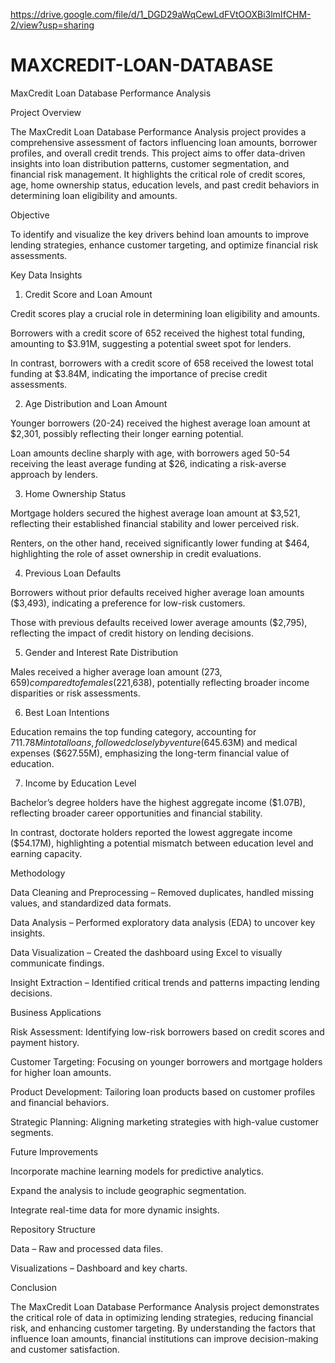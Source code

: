 https://drive.google.com/file/d/1_DGD29aWqCewLdFVtOOXBi3lmIfCHM-2/view?usp=sharing
# MAXCREDIT-LOAN-DATABASE
MaxCredit Loan Database Performance Analysis

Project Overview

The MaxCredit Loan Database Performance Analysis project provides a comprehensive assessment of factors influencing loan amounts, borrower profiles, and overall credit trends. This project aims to offer data-driven insights into loan distribution patterns, customer segmentation, and financial risk management. It highlights the critical role of credit scores, age, home ownership status, education levels, and past credit behaviors in determining loan eligibility and amounts.

Objective

To identify and visualize the key drivers behind loan amounts to improve lending strategies, enhance customer targeting, and optimize financial risk assessments.

Key Data Insights

1. Credit Score and Loan Amount

Credit scores play a crucial role in determining loan eligibility and amounts.

Borrowers with a credit score of 652 received the highest total funding, amounting to $3.91M, suggesting a potential sweet spot for lenders.

In contrast, borrowers with a credit score of 658 received the lowest total funding at $3.84M, indicating the importance of precise credit assessments.

2. Age Distribution and Loan Amount

Younger borrowers (20-24) received the highest average loan amount at $2,301, possibly reflecting their longer earning potential.

Loan amounts decline sharply with age, with borrowers aged 50-54 receiving the least average funding at $26, indicating a risk-averse approach by lenders.

3. Home Ownership Status

Mortgage holders secured the highest average loan amount at $3,521, reflecting their established financial stability and lower perceived risk.

Renters, on the other hand, received significantly lower funding at $464, highlighting the role of asset ownership in credit evaluations.

4. Previous Loan Defaults

Borrowers without prior defaults received higher average loan amounts ($3,493), indicating a preference for low-risk customers.

Those with previous defaults received lower average amounts ($2,795), reflecting the impact of credit history on lending decisions.

5. Gender and Interest Rate Distribution

Males received a higher average loan amount ($273,659) compared to females ($221,638), potentially reflecting broader income disparities or risk assessments.

6. Best Loan Intentions

Education remains the top funding category, accounting for $711.78M in total loans, followed closely by venture ($645.63M) and medical expenses ($627.55M), emphasizing the long-term financial value of education.

7. Income by Education Level

Bachelor’s degree holders have the highest aggregate income ($1.07B), reflecting broader career opportunities and financial stability.

In contrast, doctorate holders reported the lowest aggregate income ($54.17M), highlighting a potential mismatch between education level and earning capacity.

Methodology

Data Cleaning and Preprocessing – Removed duplicates, handled missing values, and standardized data formats.

Data Analysis – Performed exploratory data analysis (EDA) to uncover key insights.

Data Visualization – Created the dashboard using Excel to visually communicate findings.

Insight Extraction – Identified critical trends and patterns impacting lending decisions.

Business Applications

Risk Assessment: Identifying low-risk borrowers based on credit scores and payment history.

Customer Targeting: Focusing on younger borrowers and mortgage holders for higher loan amounts.

Product Development: Tailoring loan products based on customer profiles and financial behaviors.

Strategic Planning: Aligning marketing strategies with high-value customer segments.

Future Improvements

Incorporate machine learning models for predictive analytics.

Expand the analysis to include geographic segmentation.

Integrate real-time data for more dynamic insights.

Repository Structure

Data – Raw and processed data files.

Visualizations – Dashboard and key charts.

Conclusion

The MaxCredit Loan Database Performance Analysis project demonstrates the critical role of data in optimizing lending strategies, reducing financial risk, and enhancing customer targeting. By understanding the factors that influence loan amounts, financial institutions can improve decision-making and customer satisfaction.
